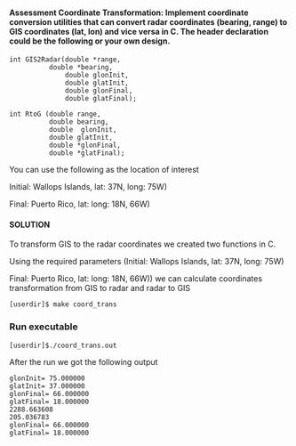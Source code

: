 #### Assessment Coordinate Transformation: Implement coordinate conversion utilities that can convert radar coordinates (bearing, range) to GIS coordinates (lat, lon) and vice versa in C. The header declaration could be the following or your own design. 
```
int GIS2Radar(double *range, 
	      double *bearing, 
              double glonInit, 
              double glatInit, 
              double glonFinal, 
              double glatFinal);
```
```
int RtoG (double range, 
          double bearing, 
          double  glonInit, 
          double glatInit, 
          double *glonFinal, 
          double *glatFinal);
```

You can use the following as the location of interest

Initial: Wallops Islands, lat: 37N, long: 75W) 

Final: Puerto Rico, lat: long: 18N, 66W) 

#### SOLUTION

To transform GIS to the radar coordinates we created two functions in C.

Using the required parameters (Initial: Wallops Islands, lat: 37N, long: 75W) 

Final: Puerto Rico, lat: long: 18N, 66W)) we can calculate coordinates transformation from GIS to radar and radar to GIS

```
[userdir]$ make coord_trans
```
### Run executable
```
[userdir]$./coord_trans.out
```
After the run we got the following output 
```
glonInit= 75.000000
glatInit= 37.000000
glonFinal= 66.000000
glatFinal= 18.000000
2288.663608
205.036783
glonFinal= 66.000000
glatFinal= 18.000000
```
